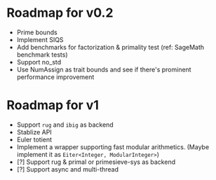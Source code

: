 # Roadmap for v0.2
- Prime bounds
- Implement SIQS
- Add benchmarks for factorization & primality test (ref: SageMath benchmark tests)
- Support no_std
- Use NumAssign as trait bounds and see if there's prominent performance improvement

# Roadmap for v1
- Support `rug` and `ibig` as backend
- Stablize API
- Euler totient
- Implement a wrapper supporting fast modular arithmetics. (Maybe implement it as `Eiter<Integer, ModularInteger>`)
- [?] Support rug & primal or primesieve-sys as backend
- [?] Support async and multi-thread
